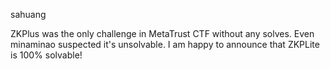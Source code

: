 sahuang

ZKPlus was the only challenge in MetaTrust CTF without any solves. Even minaminao suspected it's unsolvable. I am happy to announce that ZKPLite is 100% solvable!

